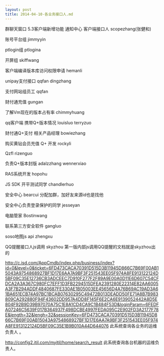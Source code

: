 ```yaml
---
layout: post
title: 2014-04-10-各业务接口人.md
---
```


群聊天窗口 5.3客户端新增功能 通知中心 客户端接口人 scopezhang(张健和)

账号平台组   jimmyyin

ptlogin组        ptlogina

开屏组            skiffwang

客户端编译版本库访问权限申请        hemanli

unipay支付接口            qqfan        dingzhang

支付网站组员工           qqfan

财付通充值       gungan

了解Vm现在的版本占有率          chimmyhuang

qq客户端 携带Q+版本情况      louisluo  terryzuo

财付通Q+支付 相关产品经理       bowiezhang

购买黄钻会员充值 Q+  开发  rockyli

Qzfl                                          rizenguo

负责Q+版本封版    adalzzhang    wennerxiao

RAS系统开发         hopohu

JS SDK 开平测试同学    chandlerhuo

安全中心     bearcui    分配加群，加好友来源id也是找他

安全中心负责登录保护的同学  jesseyan

电脑管家    Bostinwang

联系第三方安全软件   gangluo

soso地图js api zhengxu

QQ提醒接口人js调用  skyzhou 第一版内部js调用QQ提醒的文档就是skyzhou出的



http://c.isd.com/AppCmdb/index.php/business/index?id=0&level=0&ticket=6FD473CACA70391D515D3B11945D866C7B69F00AB15043A9754868927BF1D17E6AA7A9BF3F251543EE05F974A8FE913122124D5BF09C35E12736CB3ADCEEC7D910F277F2F89A9E00A0D11E6D607C54CFDCA2A3A367C980FC7EFF1D3FB2294515DFEA2391280E22314E82AA6005A3F7B294ADDF4840687FE330AE1B05003EE45656D4A76B69AC19AD3A61BA651ECB74A97BC1BCAB07630295C49472B013DEADD50FE71A8B7B983809CA292880F94F43602DD957A4DD8F145F6E2CA6E9139052442A8D5E804F92B9D39B97070A75C1E8A1CD4CA9C1B484F53D&loginParam=6FEDFA07246C5639F017B364937F498DCBE4997FEDA095C2E902FD3A2177F78E&length=32&lengh=32&sessionKey=6FD473CACA70391D515D3B11945D866C7B69F00AB15043A9754868927BF1D17E6AA7A9BF3F251543EE05F974A8FE913122124D5BF09C35E1B9B010A44D644076
此系统查询各业务的运维负责人 。

http://config2.itil.com/myitil/home/search_result  此系统查询各台机器的运维负责人。
